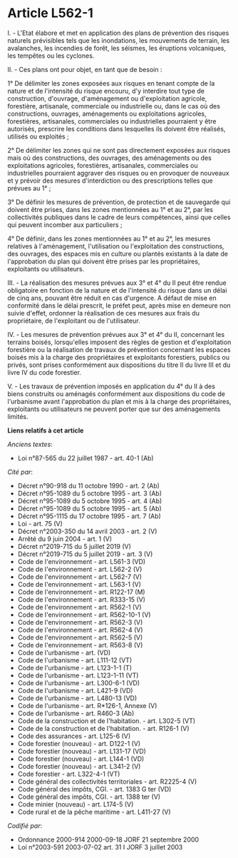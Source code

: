 # Article L562-1

I. - L'Etat élabore et met en application des plans de prévention des risques naturels prévisibles tels que les inondations,
les mouvements de terrain, les avalanches, les incendies de forêt, les séismes, les éruptions volcaniques, les tempêtes ou
les cyclones.

II. - Ces plans ont pour objet, en tant que de besoin :

1° De délimiter les zones exposées aux risques en tenant compte de la nature et de l'intensité du risque encouru, d'y
interdire tout type de construction, d'ouvrage, d'aménagement ou d'exploitation agricole, forestière, artisanale, commerciale
ou industrielle ou, dans le cas où des constructions, ouvrages, aménagements ou exploitations agricoles, forestières,
artisanales, commerciales ou industrielles pourraient y être autorisés, prescrire les conditions dans lesquelles ils doivent
être réalisés, utilisés ou exploités ;

2° De délimiter les zones qui ne sont pas directement exposées aux risques mais où des constructions, des ouvrages, des
aménagements ou des exploitations agricoles, forestières, artisanales, commerciales ou industrielles pourraient aggraver des
risques ou en provoquer de nouveaux et y prévoir des mesures d'interdiction ou des prescriptions telles que prévues au 1° ;

3° De définir les mesures de prévention, de protection et de sauvegarde qui doivent être prises, dans les zones mentionnées
au 1° et au 2°, par les collectivités publiques dans le cadre de leurs compétences, ainsi que celles qui peuvent incomber aux
particuliers ;

4° De définir, dans les zones mentionnées au 1° et au 2°, les mesures relatives à l'aménagement, l'utilisation ou
l'exploitation des constructions, des ouvrages, des espaces mis en culture ou plantés existants à la date de l'approbation du
plan qui doivent être prises par les propriétaires, exploitants ou utilisateurs.

III. - La réalisation des mesures prévues aux 3° et 4° du II peut être rendue obligatoire en fonction de la nature et de
l'intensité du risque dans un délai de cinq ans, pouvant être réduit en cas d'urgence. A défaut de mise en conformité dans le
délai prescrit, le préfet peut, après mise en demeure non suivie d'effet, ordonner la réalisation de ces mesures aux frais du
propriétaire, de l'exploitant ou de l'utilisateur.

IV. - Les mesures de prévention prévues aux 3° et 4° du II, concernant les terrains boisés, lorsqu'elles imposent des règles
de gestion et d'exploitation forestière ou la réalisation de travaux de prévention concernant les espaces boisés mis à la
charge des propriétaires et exploitants forestiers, publics ou privés, sont prises conformément aux dispositions du titre II
du livre III et du livre IV du code forestier.

V. - Les travaux de prévention imposés en application du 4° du II à des biens construits ou aménagés conformément aux
dispositions du code de l'urbanisme avant l'approbation du plan et mis à la charge des propriétaires, exploitants ou
utilisateurs ne peuvent porter que sur des aménagements limités.

**Liens relatifs à cet article**

_Anciens textes_:

  - Loi n°87-565 du 22 juillet 1987 - art. 40-1 (Ab)

_Cité par_:

  - Décret n°90-918 du 11 octobre 1990 - art. 2 (Ab)
  - Décret n°95-1089 du 5 octobre 1995 - art. 3 (Ab)
  - Décret n°95-1089 du 5 octobre 1995 - art. 4 (Ab)
  - Décret n°95-1089 du 5 octobre 1995 - art. 5 (Ab)
  - Décret n°95-1115 du 17 octobre 1995 - art. 7 (Ab)
  - Loi - art. 75 (V)
  - Décret n°2003-350 du 14 avril 2003 - art. 2 (V)
  - Arrêté du 9 juin 2004 - art. 1 (V)
  - Décret n°2019-715 du 5 juillet 2019 (V)
  - Décret n°2019-715 du 5 juillet 2019 - art. 3 (V)
  - Code de l'environnement - art. L561-3 (VD)
  - Code de l'environnement - art. L562-2 (V)
  - Code de l'environnement - art. L562-7 (V)
  - Code de l'environnement - art. L563-1 (V)
  - Code de l'environnement - art. R122-17 (M)
  - Code de l'environnement - art. R333-15 (V)
  - Code de l'environnement - art. R562-1 (V)
  - Code de l'environnement - art. R562-10-1 (V)
  - Code de l'environnement - art. R562-3 (V)
  - Code de l'environnement - art. R562-4 (V)
  - Code de l'environnement - art. R562-5 (V)
  - Code de l'environnement - art. R563-8 (V)
  - Code de l'urbanisme - art. (VD)
  - Code de l'urbanisme - art. L111-12 (VT)
  - Code de l'urbanisme - art. L123-1-1 (T)
  - Code de l'urbanisme - art. L123-1-11 (VT)
  - Code de l'urbanisme - art. L300-6-1 (VD)
  - Code de l'urbanisme - art. L421-9 (VD)
  - Code de l'urbanisme - art. L480-13 (VD)
  - Code de l'urbanisme - art. R*126-1, Annexe (V)
  - Code de l'urbanisme - art. R460-3 (Ab)
  - Code de la construction et de l'habitation. - art. L302-5 (VT)
  - Code de la construction et de l'habitation. - art. R126-1 (V)
  - Code des assurances - art. L125-6 (V)
  - Code forestier (nouveau) - art. D122-1 (V)
  - Code forestier (nouveau) - art. L131-17 (VD)
  - Code forestier (nouveau) - art. L144-1 (VD)
  - Code forestier (nouveau) - art. L341-2 (V)
  - Code forestier - art. L322-4-1 (VT)
  - Code général des collectivités territoriales - art. R2225-4 (V)
  - Code général des impôts, CGI. - art. 1383 G ter (VD)
  - Code général des impôts, CGI. - art. 1388 ter (V)
  - Code minier (nouveau) - art. L174-5 (V)
  - Code rural et de la pêche maritime - art. L411-27 (V)

_Codifié par_:

  - Ordonnance 2000-914 2000-09-18 JORF 21 septembre 2000
  - Loi n°2003-591 2003-07-02 art. 31 I JORF 3 juillet 2003
